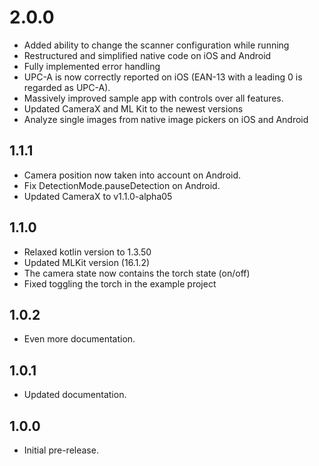 # 2.0.0

* Added ability to change the scanner configuration while running
* Restructured and simplified native code on iOS and Android
* Fully implemented error handling
* UPC-A is now correctly reported on iOS (EAN-13 with a leading 0 is regarded as UPC-A).
* Massively improved sample app with controls over all features.
* Updated CameraX and ML Kit to the newest versions
* Analyze single images from native image pickers on iOS and Android

## 1.1.1

* Camera position now taken into account on Android.
* Fix DetectionMode.pauseDetection on Android.
* Updated CameraX to v1.1.0-alpha05

## 1.1.0
* Relaxed kotlin version to 1.3.50
* Updated MLKit version (16.1.2)
* The camera state now contains the torch state (on/off)
* Fixed toggling the torch in the example project

## 1.0.2

* Even more documentation.

## 1.0.1

* Updated documentation.

## 1.0.0

* Initial pre-release.

